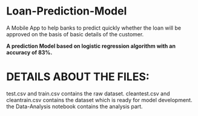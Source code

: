 # Loan-Prediction-Model
A Mobile App to help banks to predict quickly whether the loan will be  approved on the basis of basic details of the customer.

<b>A prediction Model based on logistic regression algorithm with an accuracy of 83%.</b>

# DETAILS ABOUT THE FILES:

test.csv and train.csv contains the raw dataset.
cleantest.csv and cleantrain.csv contains the dataset which is ready for model development.
the Data-Analysis notebook contains the analysis part.
